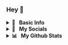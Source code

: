 ### Hey 👋
<details>
  <summary><b>📒 &nbsp; Basic Info</b></summary>

  #### I'm Julia, 
  #### Languages and Tools:
  <img align="left" alt="JavaScript" width="90px" src="https://ziadoua.github.io/m3-Markdown-Badges/badges/Javascript/javascript2.svg" style="padding-right:10px;" />
  <img align="left" alt="Css" width="80px" src="https://ziadoua.github.io/m3-Markdown-Badges/badges/CSS/css2.svg" style="padding-right:10px;" />
  <img align="left" alt="Html" width="900px" src="https://ziadoua.github.io/m3-Markdown-Badges/badges/HTML/html2.svg" style="padding-right:10px;" />
  <img align="left" alt="Java" width="80px" src="https://ziadoua.github.io/m3-Markdown-Badges/badges/Java/java2.svg" style="padding-right:10px;" />
  <img align="left" alt="Visual Studio Code" width="90px" src="https://ziadoua.github.io/m3-Markdown-Badges/badges/VisualStudio/visualstudio2.svg" style="padding-right:10px;"/>
   <img align="left" alt="Illustrator" width="90px" src="https://ziadoua.github.io/m3-Markdown-Badges/badges/Illustrator/illustrator2.svg" style="padding-right:10px;"/> 
    <img align="left" alt="MySQL" width="80px" src="https://ziadoua.github.io/m3-Markdown-Badges/badges/MySQL/mysql2.svg"  style="padding-right:10px;"/> 
     <img align="left" alt="Figma" width="80px" src="https://ziadoua.github.io/m3-Markdown-Badges/badges/Figma/figma2.svg" style="padding-right:10px;"/> 

  <br />
  <br />
</details>

<details>
  <summary><b>📕 &nbsp; My Socials </b></summary>
  <br/> 
 <a href="https://github.com/juliarosenau" target="_blank" >
                <img src="https://ziadoua.github.io/m3-Markdown-Badges/badges/Github/github2.svg" width="100px" height="32" />
            </a>
    <a href="https://www.instagram.com/juliarosenau?igsh=MXdpcDJvMmoxaTlvbQ%3D%3D&utm_source=qr" target="_blank" >
                <img src="https://ziadoua.github.io/m3-Markdown-Badges/badges/Instagram/instagram2.svg" width="110px" height="32" />
            </a>
       <a href="https://www.linkedin.com/in/julia-rosenau-9b2678214/" target="_blank" >
                <img src="https://ziadoua.github.io/m3-Markdown-Badges/badges/LinkedIn/linkedin2.svg" width="110px" height="32" />
            </a>
</details>


<details>
   <summary><b>📊 &nbsp; My Github Stats</b></summary>
  <br/>
<p align="center">
    <a href="https://github.com/juliarosenau">
      <img align="center" src="https://github-readme-stats.vercel.app/api/top-langs?username=juliarosenau&show_icons=true&title_color=70a5fd&icon_color=bf91f3&text_color=38bdae&bg_color=0D1117" alt="Julia´s GitHub Stats" />
    </a>
    <a href="https://github.com/juliarosenau">
      <img align="top" src="https://github-readme-stats.vercel.app/api?username=juliarosenau&show_icons=true&line_height=27&title_color=70a5fd&icon_color=bf91f3&text_color=38bdae&bg_color=0D1117" alt="Julia's GitHub Stats" />
    </a>
</p>
</details>

